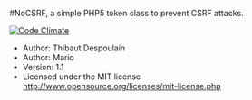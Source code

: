 #NoCSRF, a simple PHP5 token class to prevent CSRF attacks.

[![Code Climate](https://codeclimate.com/github/JBlond/NoCSRF/badges/gpa.svg)](https://codeclimate.com/github/JBlond/NoCSRF)

* Author: Thibaut Despoulain
* Author: Mario
* Version: 1.1
* Licensed under the MIT license <http://www.opensource.org/licenses/mit-license.php>
